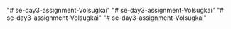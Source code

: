 "# se-day3-assignment-Volsugkai" 
"# se-day3-assignment-Volsugkai"  "# se-day3-assignment-Volsugkai"  "# se-day3-assignment-Volsugkai" 
